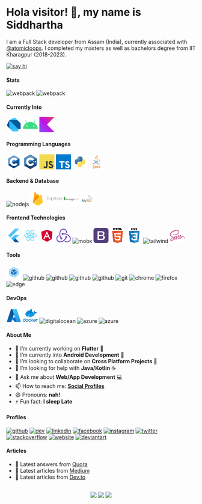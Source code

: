 # Hola visitor! 👋, my name is Siddhartha

I am a Full Stack developer from Assam (India), currently associated with [@atomicloops](https://www.atomicloops.com/). I completed my masters as well as bachelors degree from IIT Kharagpur (2018-2023).

[<img src='https://img.shields.io/badge/Say%20Hi%20%F0%9F%91%8B-grey?style=for-the-badge&logo=twitter' alt='say hi'>](https://twitter.com/siddsarkar7)

#### Stats

<img src="https://github-readme-stats.vercel.app/api?username=siddsarkar&show_icons=true&theme=monokai&hide_border=true" alt="webpack" width="300"/>
<img src="https://stackoverflow-readme-profile.johannchopin.fr/profile/11958360?theme=monokai" alt="webpack" width="300"/>

#### Currently Into 

<p align="left">
  <img src="https://raw.githubusercontent.com/github/explore/80688e429a7d4ef2fca1e82350fe8e3517d3494d/topics/dart/dart.png" alt="webpack" width="40" height="40"/>
  <img src="https://raw.githubusercontent.com/github/explore/80688e429a7d4ef2fca1e82350fe8e3517d3494d/topics/android/android.png" alt="webpack" width="40" height="40"/>
  <img src="https://raw.githubusercontent.com/github/explore/80688e429a7d4ef2fca1e82350fe8e3517d3494d/topics/kotlin/kotlin.png" alt="Kotlin" width="40" height="40"/>
</p>

#### Programming Languages

<p align="left">
  <img src="https://raw.githubusercontent.com/github/explore/80688e429a7d4ef2fca1e82350fe8e3517d3494d/topics/c/c.png" alt="C" width="40" height="40"/>
  <img src="https://raw.githubusercontent.com/github/explore/180320cffc25f4ed1bbdfd33d4db3a66eeeeb358/topics/cpp/cpp.png" alt="c++" width="40" height="40"/>
  <img src="https://raw.githubusercontent.com/github/explore/80688e429a7d4ef2fca1e82350fe8e3517d3494d/topics/javascript/javascript.png" alt="javascript" width="40" height="40"/>
  <img src="https://raw.githubusercontent.com/github/explore/80688e429a7d4ef2fca1e82350fe8e3517d3494d/topics/typescript/typescript.png" alt="typescript" width="40" height="40"/>
  <img src="https://raw.githubusercontent.com/github/explore/80688e429a7d4ef2fca1e82350fe8e3517d3494d/topics/python/python.png" alt="python" width="40" height="40"/>
  <img src="https://raw.githubusercontent.com/github/explore/80688e429a7d4ef2fca1e82350fe8e3517d3494d/topics/java/java.png" alt="java" width="40" height="40"/>
</p>

#### Backend & Database 

<p align="left">
  <img src="https://www3.assets.heroku.com/assets/home/icons/langs/node_2x-35010fb73ca6d2849ba119b71c230a81a168f9e03efd22b348676153b1948595.png" alt="nodejs" height="40"/>
  <img src="https://raw.githubusercontent.com/github/explore/80688e429a7d4ef2fca1e82350fe8e3517d3494d/topics/firebase/firebase.png" alt="nodejs" width="40" height="40"/>
  <img src="https://raw.githubusercontent.com/github/explore/80688e429a7d4ef2fca1e82350fe8e3517d3494d/topics/express/express.png" alt="express" width="40" height="40"/>
  <img src="https://raw.githubusercontent.com/github/explore/80688e429a7d4ef2fca1e82350fe8e3517d3494d/topics/mongodb/mongodb.png" alt="mongodb" width="40" height="40"/>
  <img src="https://raw.githubusercontent.com/github/explore/80688e429a7d4ef2fca1e82350fe8e3517d3494d/topics/mysql/mysql.png" alt="mysql" width="40" height="40"/>
</p>

#### Frontend Technologies 

<p align="left">
    <img src="https://raw.githubusercontent.com/github/explore/80688e429a7d4ef2fca1e82350fe8e3517d3494d/topics/flutter/flutter.png" alt="flutter" width="40" height="40"/>
  <img src="https://raw.githubusercontent.com/github/explore/80688e429a7d4ef2fca1e82350fe8e3517d3494d/topics/react/react.png" alt="react" width="40" height="40"/>
  <img src="https://raw.githubusercontent.com/github/explore/80688e429a7d4ef2fca1e82350fe8e3517d3494d/topics/angular/angular.png" alt="angular" width="40" height="40"/>
  <img src="https://raw.githubusercontent.com/github/explore/80688e429a7d4ef2fca1e82350fe8e3517d3494d/topics/redux/redux.png" alt="redux" width="40" height="40"/>
  <img src="https://camo.githubusercontent.com/0dc3b9afa37acc792f49624b1f8dd364b55c9107167fd291ffde1d81917aceba/68747470733a2f2f6d6f62782e6a732e6f72672f6173736574732f6d6f62782e706e67" alt="mobx" width="40" height="40"/>
  <img src="https://raw.githubusercontent.com/github/explore/80688e429a7d4ef2fca1e82350fe8e3517d3494d/topics/bootstrap/bootstrap.png" alt="bootstrap" width="40" height="40"/>
  <img src="https://raw.githubusercontent.com/github/explore/80688e429a7d4ef2fca1e82350fe8e3517d3494d/topics/html/html.png" alt="html5" width="40" height="40"/>
  <img src="https://raw.githubusercontent.com/github/explore/80688e429a7d4ef2fca1e82350fe8e3517d3494d/topics/css/css.png" alt="css" width="40" height="40"/>
  <img src="https://d2eip9sf3oo6c2.cloudfront.net/tags/images/000/001/215/thumb/tailwind-tag_2x.png" alt="tailwind" width="40" height="40"/>
  <img src="https://raw.githubusercontent.com/github/explore/80688e429a7d4ef2fca1e82350fe8e3517d3494d/topics/sass/sass.png" alt="sass" width="40" height="40"/>
</p>
  
#### Tools 

<p align="left">
  <img src="https://raw.githubusercontent.com/github/explore/80688e429a7d4ef2fca1e82350fe8e3517d3494d/topics/webpack/webpack.png" alt="webpack" width="40" height="40"/>
  <img src="https://static.figma.com/app/icon/1/icon-128.png" alt="github" width="40" height="40"/>
  <img src="https://www.jetbrains.com/apple-touch-icon.png" alt="github" width="40" height="40"/>
  <img src="https://developer.android.com/studio/_pwa/android/icons/icon-72x72.png" alt="github" width="40" height="40"/>
  <img src="https://github.com/fluidicon.png" alt="github" width="40" height="40"/>
  <img src="https://code.visualstudio.com/apple-touch-icon.png" alt="git" width="40" height="40"/>
  <img src="https://raw.githubusercontent.com/alrra/browser-logos/main/src/chrome/chrome_48x48.png" alt="chrome" width="40" height="40"/>
  <img src="https://raw.githubusercontent.com/alrra/browser-logos/main/src/firefox/firefox_48x48.png" alt="firefox" width="40" height="40"/>
  <img src="https://raw.githubusercontent.com/alrra/browser-logos/main/src/edge/edge_48x48.png" alt="edge" width="40" height="40"/>
  
</p>

#### DevOps 

<p align="left">
  <img src="https://raw.githubusercontent.com/github/explore/80688e429a7d4ef2fca1e82350fe8e3517d3494d/topics/azure/azure.png" alt="azure" width="40" height="40"/>
  <img src="https://raw.githubusercontent.com/github/explore/80688e429a7d4ef2fca1e82350fe8e3517d3494d/topics/docker/docker.png" alt="docker" width="40" height="40"/>
  <img src="https://www.digitalocean.com/_next/static/media/do-logo.d3eb8550.svg" alt="digitalocean" width="40" height="40"/>
  <img src="https://www.herokucdn.com/favicon.ico" alt="azure" width="40" height="40"/>
  <img src="https://fly.io/phx/ui/images/favicon/favicon-595d1312b35dfe32838befdf8505515e.ico" alt="azure" width="40" height="40"/>
</p>
  
#### About Me

- 🔭 I’m currently working on **Flutter** 🌝
- 🌱 I’m currently into **Android Development** 🌼
- 👯 I’m looking to collaborate on **Cross Platform Projects** 🐬
- 🤔 I’m looking for help with **Java/Kotlin** ☕
- 💬 Ask me about **Web/App Development** 💻
- 📫 How to reach me: [**Social Profiles**](#profiles)
- 😄 Pronouns: **nah!**
- ⚡ Fun fact: **I sleep Late**

#### Profiles

[<img src='https://cdn.jsdelivr.net/npm/simple-icons@3.0.1/icons/github.svg' alt='github' height='40'>](https://github.com/siddsarkar)  [<img src='https://cdn.jsdelivr.net/npm/simple-icons@3.0.1/icons/dev-dot-to.svg' alt='dev' height='40'>](https://dev.to/siddsarkar)  [<img src='https://cdn.jsdelivr.net/npm/simple-icons@3.0.1/icons/linkedin.svg' alt='linkedin' height='40'>](https://www.linkedin.com/in/siddhartha-sarkar-9363a9193/)  [<img src='https://cdn.jsdelivr.net/npm/simple-icons@3.0.1/icons/facebook.svg' alt='facebook' height='40'>](https://www.facebook.com/sidking791)  [<img src='https://cdn.jsdelivr.net/npm/simple-icons@3.0.1/icons/instagram.svg' alt='instagram' height='40'>](https://www.instagram.com/sidd_sarkar/)  [<img src='https://cdn.jsdelivr.net/npm/simple-icons@3.0.1/icons/twitter.svg' alt='twitter' height='40'>](https://twitter.com/siddsarkar7)  [<img src='https://cdn.jsdelivr.net/npm/simple-icons@3.0.1/icons/stackoverflow.svg' alt='stackoverflow' height='40'>](https://stackoverflow.com/users/11958360)  [<img src='https://cdn.jsdelivr.net/npm/simple-icons@3.0.1/icons/icloud.svg' alt='website' height='40'>](https://siddsarkar.github.io/)  [<img src='https://cdn.jsdelivr.net/npm/simple-icons@3.0.1/icons/deviantart.svg' alt='deviantart' height='40'>](https://www.deviantart.com/sidking791)  

#### Articles

- 📝 Latest answers from [Quora](https://www.quora.com/profile/Siddharth-502)
- 📝 Latest articles from [Medium](https://medium.com/@siddsarkar)
- 📝 Latest articles from [Dev.to](https://dev.to/siddsarkar)

<p align="center">
<br />
<img src="https://visitor-badge.laobi.icu/badge?page_id=siddsarkar.siddsarkar" />
<img src="https://gpvc.arturio.dev/siddsarkar" />
<img src="https://img.shields.io/badge/dynamic/json?color=brightgreen&label=followers&query=followers&url=https%3A%2F%2Fapi.github.com%2Fusers%2Fsiddsarkar" />
</p>
